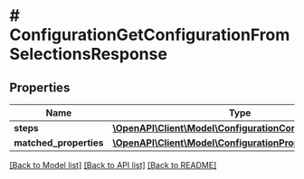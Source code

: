 # # ConfigurationGetConfigurationFromSelectionsResponse

## Properties

Name | Type | Description | Notes
------------ | ------------- | ------------- | -------------
**steps** | [**\OpenAPI\Client\Model\ConfigurationConfigurationStep[]**](ConfigurationConfigurationStep.md) |  | [optional]
**matched_properties** | [**\OpenAPI\Client\Model\ConfigurationProperty[]**](ConfigurationProperty.md) |  | [optional]

[[Back to Model list]](../../README.md#models) [[Back to API list]](../../README.md#endpoints) [[Back to README]](../../README.md)
